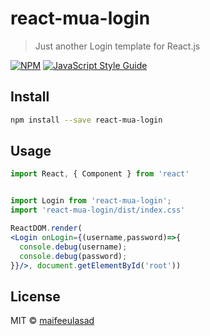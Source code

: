 # react-mua-login

> Just another Login template for React.js

[![NPM](https://img.shields.io/npm/v/react-mua-login.svg)](https://www.npmjs.com/package/react-mua-login) [![JavaScript Style Guide](https://img.shields.io/badge/code_style-standard-brightgreen.svg)](https://standardjs.com)

## Install

```bash
npm install --save react-mua-login
```

## Usage

```jsx
import React, { Component } from 'react'


import Login from 'react-mua-login';
import 'react-mua-login/dist/index.css'

ReactDOM.render(
<Login onLogin={(username,password)=>{
  console.debug(username);
  console.debug(password);
}}/>, document.getElementById('root'))

```

## License

MIT © [maifeeulasad](https://github.com/maifeeulasad)
